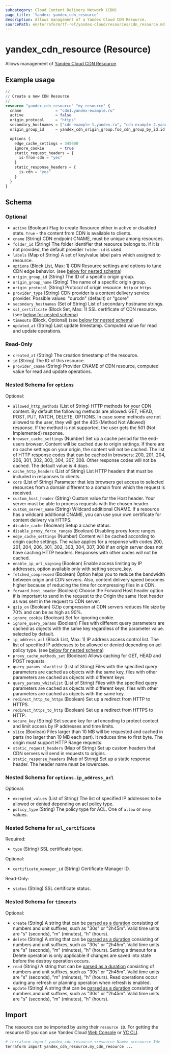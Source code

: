 ```yaml
---
subcategory: Cloud Content Delivery Network (CDN)
page_title: 'Yandex: yandex_cdn_resource'
description: Allows management of a Yandex Cloud CDN Resource.
sourcePath: en/terraform/tf-ref/yandex-cloud/resources/cdn_resource.md
---
```


# yandex_cdn_resource (Resource)

Allows management of [Yandex Cloud CDN Resource](https://yandex.cloud/docs/cdn/concepts/resource).

## Example usage

```terraform
//
// Create a new CDN Resource
//
resource "yandex_cdn_resource" "my_resource" {
  cname               = "cdn1.yandex-example.ru"
  active              = false
  origin_protocol     = "https"
  secondary_hostnames = ["cdn-example-1.yandex.ru", "cdn-example-2.yandex.ru"]
  origin_group_id     = yandex_cdn_origin_group.foo_cdn_group_by_id.id

  options {
    edge_cache_settings = 345600
    ignore_cookie       = true
    static_request_headers = {
      is-from-cdn = "yes"
    }
    static_response_headers = {
      is-cdn = "yes"
    }
  }
}
```

<!-- schema generated by tfplugindocs -->
## Schema

### Optional

- `active` (Boolean) Flag to create Resource either in active or disabled state. `True` - the content from CDN is available to clients.
- `cname` (String) CDN endpoint CNAME, must be unique among resources.
- `folder_id` (String) The folder identifier that resource belongs to. If it is not provided, the default provider `folder-id` is used.
- `labels` (Map of String) A set of key/value label pairs which assigned to resource.
- `options` (Block List, Max: 1) CDN Resource settings and options to tune CDN edge behavior. (see [below for nested schema](#nestedblock--options))
- `origin_group_id` (String) The ID of a specific origin group.
- `origin_group_name` (String) The name of a specific origin group.
- `origin_protocol` (String) Protocol of origin resource. `http` or `https`.
- `provider_type` (String) CDN provider is a content delivery service provider. Possible values: "ourcdn" (default) or "gcore"
- `secondary_hostnames` (Set of String) List of secondary hostname strings.
- `ssl_certificate` (Block Set, Max: 1) SSL certificate of CDN resource. (see [below for nested schema](#nestedblock--ssl_certificate))
- `timeouts` (Block, Optional) (see [below for nested schema](#nestedblock--timeouts))
- `updated_at` (String) Last update timestamp. Computed value for read and update operations.

### Read-Only

- `created_at` (String) The creation timestamp of the resource.
- `id` (String) The ID of this resource.
- `provider_cname` (String) Provider CNAME of CDN resource, computed value for read and update operations.

<a id="nestedblock--options"></a>
### Nested Schema for `options`

Optional:

- `allowed_http_methods` (List of String) HTTP methods for your CDN content. By default the following methods are allowed: GET, HEAD, POST, PUT, PATCH, DELETE, OPTIONS. In case some methods are not allowed to the user, they will get the 405 (Method Not Allowed) response. If the method is not supported, the user gets the 501 (Not Implemented) response.
- `browser_cache_settings` (Number) Set up a cache period for the end-users browser. Content will be cached due to origin settings. If there are no cache settings on your origin, the content will not be cached. The list of HTTP response codes that can be cached in browsers: 200, 201, 204, 206, 301, 302, 303, 304, 307, 308. Other response codes will not be cached. The default value is 4 days.
- `cache_http_headers` (List of String) List HTTP headers that must be included in responses to clients.
- `cors` (List of String) Parameter that lets browsers get access to selected resources from a domain different to a domain from which the request is received.
- `custom_host_header` (String) Custom value for the Host header. Your server must be able to process requests with the chosen header.
- `custom_server_name` (String) Wildcard additional CNAME. If a resource has a wildcard additional CNAME, you can use your own certificate for content delivery via HTTPS.
- `disable_cache` (Boolean) Setup a cache status.
- `disable_proxy_force_ranges` (Boolean) Disabling proxy force ranges.
- `edge_cache_settings` (Number) Content will be cached according to origin cache settings. The value applies for a response with codes 200, 201, 204, 206, 301, 302, 303, 304, 307, 308 if an origin server does not have caching HTTP headers. Responses with other codes will not be cached.
- `enable_ip_url_signing` (Boolean) Enable access limiting by IP addresses, option available only with setting secure_key.
- `fetched_compressed` (Boolean) Option helps you to reduce the bandwidth between origin and CDN servers. Also, content delivery speed becomes higher because of reducing the time for compressing files in a CDN.
- `forward_host_header` (Boolean) Choose the Forward Host header option if is important to send in the request to the Origin the same Host header as was sent in the request to CDN server.
- `gzip_on` (Boolean) GZip compression at CDN servers reduces file size by 70% and can be as high as 90%.
- `ignore_cookie` (Boolean) Set for ignoring cookie.
- `ignore_query_params` (Boolean) Files with different query parameters are cached as objects with the same key regardless of the parameter value. selected by default.
- `ip_address_acl` (Block List, Max: 1) IP address access control list. The list of specified IP addresses to be allowed or denied depending on acl policy type. (see [below for nested schema](#nestedblock--options--ip_address_acl))
- `proxy_cache_methods_set` (Boolean) Allows caching for GET, HEAD and POST requests.
- `query_params_blacklist` (List of String) Files with the specified query parameters are cached as objects with the same key, files with other parameters are cached as objects with different keys.
- `query_params_whitelist` (List of String) Files with the specified query parameters are cached as objects with different keys, files with other parameters are cached as objects with the same key.
- `redirect_http_to_https` (Boolean) Set up a redirect from HTTP to HTTPS.
- `redirect_https_to_http` (Boolean) Set up a redirect from HTTPS to HTTP.
- `secure_key` (String) Set secure key for url encoding to protect contect and limit access by IP addresses and time limits.
- `slice` (Boolean) Files larger than 10 MB will be requested and cached in parts (no larger than 10 MB each part). It reduces time to first byte. The origin must support HTTP Range requests.
- `static_request_headers` (Map of String) Set up custom headers that CDN servers will send in requests to origins.
- `static_response_headers` (Map of String) Set up a static response header. The header name must be lowercase.

<a id="nestedblock--options--ip_address_acl"></a>
### Nested Schema for `options.ip_address_acl`

Optional:

- `excepted_values` (List of String) The list of specified IP addresses to be allowed or denied depending on acl policy type.
- `policy_type` (String) The policy type for ACL. One of `allow` or `deny` values.



<a id="nestedblock--ssl_certificate"></a>
### Nested Schema for `ssl_certificate`

Required:

- `type` (String) SSL certificate type.

Optional:

- `certificate_manager_id` (String) Certificate Manager ID.

Read-Only:

- `status` (String) SSL certificate status.


<a id="nestedblock--timeouts"></a>
### Nested Schema for `timeouts`

Optional:

- `create` (String) A string that can be [parsed as a duration](https://pkg.go.dev/time#ParseDuration) consisting of numbers and unit suffixes, such as "30s" or "2h45m". Valid time units are "s" (seconds), "m" (minutes), "h" (hours).
- `delete` (String) A string that can be [parsed as a duration](https://pkg.go.dev/time#ParseDuration) consisting of numbers and unit suffixes, such as "30s" or "2h45m". Valid time units are "s" (seconds), "m" (minutes), "h" (hours). Setting a timeout for a Delete operation is only applicable if changes are saved into state before the destroy operation occurs.
- `read` (String) A string that can be [parsed as a duration](https://pkg.go.dev/time#ParseDuration) consisting of numbers and unit suffixes, such as "30s" or "2h45m". Valid time units are "s" (seconds), "m" (minutes), "h" (hours). Read operations occur during any refresh or planning operation when refresh is enabled.
- `update` (String) A string that can be [parsed as a duration](https://pkg.go.dev/time#ParseDuration) consisting of numbers and unit suffixes, such as "30s" or "2h45m". Valid time units are "s" (seconds), "m" (minutes), "h" (hours).


## Import

The resource can be imported by using their `resource ID`. For getting the resource ID you can use Yandex Cloud [Web Console](https://console.yandex.cloud) or [YC CLI](https://yandex.cloud/docs/cli/quickstart).

```bash
# terraform import yandex_cdn_resource.<resource Name> <resource Id>
terraform import yandex_cdn_resource.my_cdn_resource ...
```
